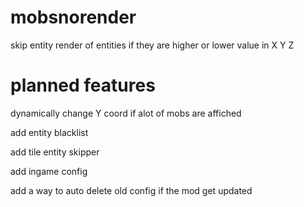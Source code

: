 # mobsnorender
skip entity render of entities if they are higher or lower value in X Y Z 


# planned features

dynamically change Y coord if alot of mobs are affiched

add entity blacklist

add tile entity skipper

add ingame config

add a way to auto delete old config if the mod get updated